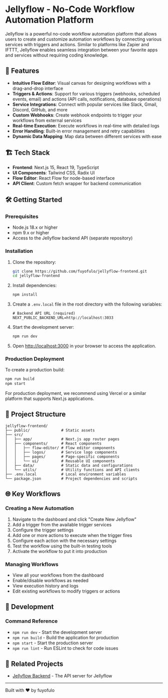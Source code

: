 # Jellyflow - No-Code Workflow Automation Platform

Jellyflow is a powerful no-code workflow automation platform that allows users to create and customize automation workflows by connecting various services with triggers and actions. Similar to platforms like Zapier and IFTTT, Jellyflow enables seamless integration between your favorite apps and services without requiring coding knowledge.

## 🚀 Features

- **Intuitive Flow Editor**: Visual canvas for designing workflows with a drag-and-drop interface
- **Triggers & Actions**: Support for various triggers (webhooks, scheduled events, email) and actions (API calls, notifications, database operations)
- **Service Integrations**: Connect with popular services like Slack, Gmail, Discord, GitHub, and more
- **Custom Webhooks**: Create webhook endpoints to trigger your workflows from external services
- **Real-time Execution**: Execute workflows in real-time with detailed logs
- **Error Handling**: Built-in error management and retry capabilities
- **Dynamic Data Mapping**: Map data between different services with ease

## 🏗️ Tech Stack

- **Frontend**: Next.js 15, React 19, TypeScript
- **UI Components**: Tailwind CSS, Radix UI
- **Flow Editor**: React Flow for node-based interface
- **API Client**: Custom fetch wrapper for backend communication

## 🛠️ Getting Started

### Prerequisites

- Node.js 18.x or higher
- npm 9.x or higher
- Access to the Jellyflow backend API (separate repository)

### Installation

1. Clone the repository:

   ```bash
   git clone https://github.com/fuyofulo/jellyflow-frontend.git
   cd jellyflow-frontend
   ```

2. Install dependencies:

   ```bash
   npm install
   ```

3. Create a `.env.local` file in the root directory with the following variables:

   ```
   # Backend API URL (required)
   NEXT_PUBLIC_BACKEND_URL=http://localhost:3033
   ```

4. Start the development server:

   ```bash
   npm run dev
   ```

5. Open [http://localhost:3000](http://localhost:3000) in your browser to access the application.

### Production Deployment

To create a production build:

```bash
npm run build
npm start
```

For production deployment, we recommend using Vercel or a similar platform that supports Next.js applications.

## 🧩 Project Structure

```
jellyflow-frontend/
├── public/              # Static assets
├── src/
│   ├── app/             # Next.js app router pages
│   ├── components/      # React components
│   │   ├── flow-editor/ # Flow editor components
│   │   ├── logos/       # Service logo components
│   │   ├── pages/       # Page-specific components
│   │   └── ui/          # Reusable UI components
│   ├── data/            # Static data and configurations
│   └── utils/           # Utility functions and API clients
├── .env.local           # Local environment variables
└── package.json         # Project dependencies and scripts
```

## 🌐 Key Workflows

### Creating a New Automation

1. Navigate to the dashboard and click "Create New Jellyflow"
2. Add a trigger from the available trigger services
3. Configure the trigger settings
4. Add one or more actions to execute when the trigger fires
5. Configure each action with the necessary settings
6. Test the workflow using the built-in testing tools
7. Activate the workflow to put it into production

### Managing Workflows

- View all your workflows from the dashboard
- Enable/disable workflows as needed
- View execution history and logs
- Edit existing workflows to modify triggers or actions

## 🧪 Development

### Command Reference

- `npm run dev` - Start the development server
- `npm run build` - Build the application for production
- `npm start` - Start the production server
- `npm run lint` - Run ESLint to check for code issues

## 🔗 Related Projects

- [Jellyflow Backend](https://github.com/fuyofulo/jellyflow) - The API server for Jellyflow

---

Built with ❤️ by fuyofulo
